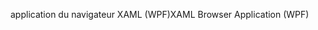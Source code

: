 <span data-ttu-id="7510b-101">application du navigateur XAML (WPF)</span><span class="sxs-lookup"><span data-stu-id="7510b-101">XAML Browser Application (WPF)</span></span>